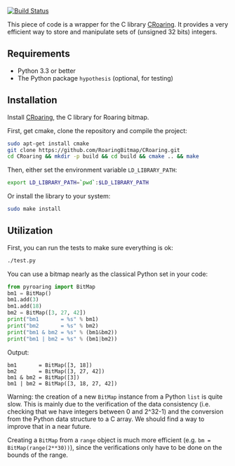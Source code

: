 [![Build Status](https://travis-ci.org/Ezibenroc/PyRoaringBitMap.svg?branch=master)](https://travis-ci.org/Ezibenroc/PyRoaringBitMap)

This piece of code is a wrapper for the C library [CRoaring](https://github.com/RoaringBitmap/CRoaring).
It provides a very efficient way to store and manipulate sets of (unsigned 32 bits) integers.

## Requirements

- Python 3.3 or better
- The Python package ``hypothesis`` (optional, for testing)

## Installation

Install [CRoaring](https://github.com/RoaringBitmap/CRoaring), the C library for Roaring bitmap.

First, get cmake, clone the repository and compile the project:
```bash
sudo apt-get install cmake
git clone https://github.com/RoaringBitmap/CRoaring.git
cd CRoaring && mkdir -p build && cd build && cmake .. && make
```

Then, either set the environment variable `LD_LIBRARY_PATH`:
```bash
export LD_LIBRARY_PATH=`pwd`:$LD_LIBRARY_PATH
```

Or install the library to your system:
```bash
sudo make install
```

## Utilization

First, you can run the tests to make sure everything is ok:
```bash
./test.py
```

You can use a bitmap nearly as the classical Python set in your code:
```python
from pyroaring import BitMap
bm1 = BitMap()
bm1.add(3)
bm1.add(18)
bm2 = BitMap([3, 27, 42])
print("bm1       = %s" % bm1)
print("bm2       = %s" % bm2)
print("bm1 & bm2 = %s" % (bm1&bm2))
print("bm1 | bm2 = %s" % (bm1|bm2))
```

Output:
```
bm1       = BitMap([3, 18])
bm2       = BitMap([3, 27, 42])
bm1 & bm2 = BitMap([3])
bm1 | bm2 = BitMap([3, 18, 27, 42])
```

Warning: the creation of a new `BitMap` instance from a Python `list` is quite slow. This is mainly due to the verification of the data consistency (i.e. checking that we have integers between 0 and 2^32-1) and the conversion from the Python data structure to a C array. We should find a way to improve that in a near future.

Creating a `BitMap` from a `range` object is much more efficient (e.g. `bm = BitMap(range(2**30))`), since the verifications only have to be done on the bounds of the range.
